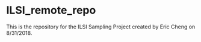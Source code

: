 # ILSI_remote_repo
This is the repository for the ILSI Sampling Project created by Eric Cheng on 8/31/2018.
